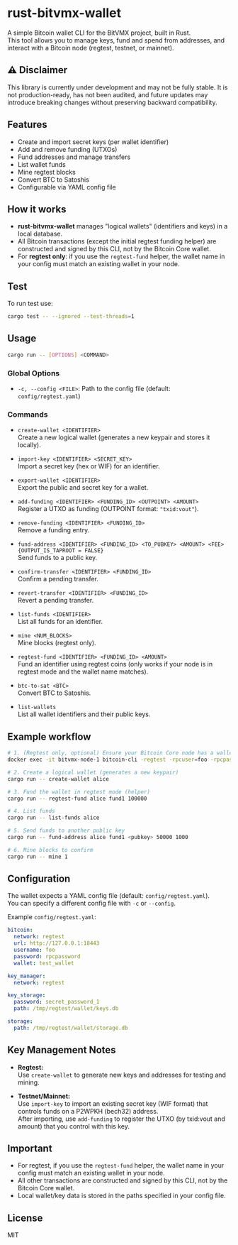 # rust-bitvmx-wallet

A simple Bitcoin wallet CLI for the BitVMX project, built in Rust.  
This tool allows you to manage keys, fund and spend from addresses, and interact with a Bitcoin node (regtest, testnet, or mainnet).

## ⚠️ Disclaimer

This library is currently under development and may not be fully stable.
It is not production-ready, has not been audited, and future updates may introduce breaking changes without preserving backward compatibility.

## Features

- Create and import secret keys (per wallet identifier)
- Add and remove funding (UTXOs)
- Fund addresses and manage transfers
- List wallet funds
- Mine regtest blocks
- Convert BTC to Satoshis
- Configurable via YAML config file

## How it works

- **rust-bitvmx-wallet** manages "logical wallets" (identifiers and keys) in a local database.
- All Bitcoin transactions (except the initial regtest funding helper) are constructed and signed by this CLI, not by the Bitcoin Core wallet.
- For **regtest only**: if you use the `regtest-fund` helper, the wallet name in your config must match an existing wallet in your node.

## Test

To run test use:

```sh
cargo test -- --ignored --test-threads=1  
```

## Usage

```sh
cargo run -- [OPTIONS] <COMMAND>
```

### Global Options

- `-c, --config <FILE>`: Path to the config file (default: `config/regtest.yaml`)

### Commands

- `create-wallet <IDENTIFIER>`  
  Create a new logical wallet (generates a new keypair and stores it locally).

- `import-key <IDENTIFIER> <SECRET_KEY>`  
  Import a secret key (hex or WIF) for an identifier.

- `export-wallet <IDENTIFIER>`  
  Export the public and secret key for a wallet.

- `add-funding <IDENTIFIER> <FUNDING_ID> <OUTPOINT> <AMOUNT>`  
  Register a UTXO as funding (OUTPOINT format: `"txid:vout"`).

- `remove-funding <IDENTIFIER> <FUNDING_ID>`  
  Remove a funding entry.

- `fund-address <IDENTIFIER> <FUNDING_ID> <TO_PUBKEY> <AMOUNT> <FEE> {OUTPUT_IS_TAPROOT = FALSE}`  
  Send funds to a public key.

- `confirm-transfer <IDENTIFIER> <FUNDING_ID>`  
  Confirm a pending transfer.

- `revert-transfer <IDENTIFIER> <FUNDING_ID>`  
  Revert a pending transfer.

- `list-funds <IDENTIFIER>`  
  List all funds for an identifier.

- `mine <NUM_BLOCKS>`  
  Mine blocks (regtest only).

- `regtest-fund <IDENTIFIER> <FUNDING_ID> <AMOUNT>`  
  Fund an identifier using regtest coins (only works if your node is in regtest mode and the wallet name matches).

- `btc-to-sat <BTC>`  
  Convert BTC to Satoshis.

- `list-wallets`  
  List all wallet identifiers and their public keys.

## Example workflow

```sh
# 1. (Regtest only, optional) Ensure your Bitcoin Core node has a wallet matching your config:
docker exec -it bitvmx-node-1 bitcoin-cli -regtest -rpcuser=foo -rpcpassword=rpcpassword createwallet test_wallet

# 2. Create a logical wallet (generates a new keypair)
cargo run -- create-wallet alice

# 3. Fund the wallet in regtest mode (helper)
cargo run -- regtest-fund alice fund1 100000

# 4. List funds
cargo run -- list-funds alice

# 5. Send funds to another public key
cargo run -- fund-address alice fund1 <pubkey> 50000 1000

# 6. Mine blocks to confirm
cargo run -- mine 1
```

## Configuration

The wallet expects a YAML config file (default: `config/regtest.yaml`).  
You can specify a different config file with `-c` or `--config`.

Example `config/regtest.yaml`:

```yaml
bitcoin:
  network: regtest
  url: http://127.0.0.1:18443
  username: foo
  password: rpcpassword
  wallet: test_wallet

key_manager:
  network: regtest

key_storage:
  password: secret_password_1
  path: /tmp/regtest/wallet/keys.db

storage:
  path: /tmp/regtest/wallet/storage.db
```

## Key Management Notes

- **Regtest:**  
  Use `create-wallet` to generate new keys and addresses for testing and mining.

- **Testnet/Mainnet:**  
  Use `import-key` to import an existing secret key (WIF format) that controls funds on a P2WPKH (bech32) address.  
  After importing, use `add-funding` to register the UTXO (by txid:vout and amount) that you control with this key.

## Important

- For regtest, if you use the `regtest-fund` helper, the wallet name in your config must match an existing wallet in your node.
- All other transactions are constructed and signed by this CLI, not by the Bitcoin Core wallet.
- Local wallet/key data is stored in the paths specified in your config file.

## License

MIT